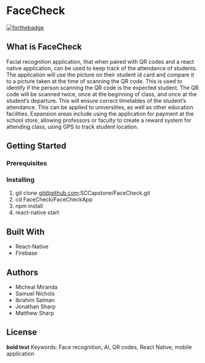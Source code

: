 # FaceCheck
[![forthebadge](https://forthebadge.com/images/badges/60-percent-of-the-time-works-every-time.svg)](https://forthebadge.com)

## What is FaceCheck
Facial recognition application, that when paired with QR codes and a react native application, can be used to keep track of the attendance of students. The application will use the picture on their student id card and compare it to a picture taken at the time of scanning the QR code. This is used to identify if the person scanning the QR code is the expected student. The QR code will be scanned twice, once at the beginning of class, and once at the student’s departure. This will ensure correct timetables of the student’s attendance. This can be applied to universities, as well as other education facilities. Expansion areas include using the application for payment at the school store, allowing professors or faculty to create a reward system for attending class, using GPS to track student location.

## Getting Started

### Prerequisites

### Installing
1. git clone git@github.com:SCCapstone/FaceCheck.git
2. cd FaceCheck/FaceCheckApp
3. npm install
4. react-native start

## Built With
- React-Native
- Firebase

## Authors
- Micheal Miranda
- Samuel Nichols
- Ibrahim Salman
- Jonathan Sharp
- Matthew Sharp

## License

**bold text** Keywords: Face recognition, AI, QR codes, React Native, mobile application 

